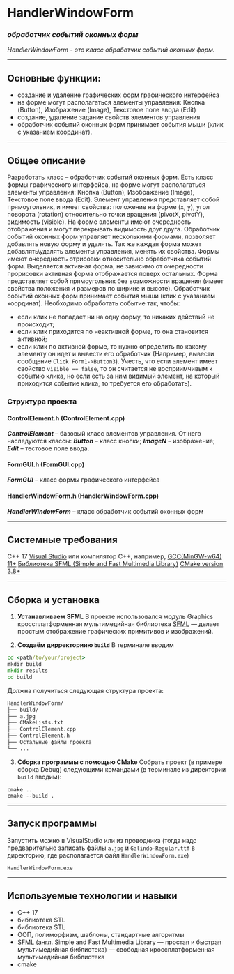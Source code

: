 # HandlerWindowForm
### *обработчик событий оконных форм*
  *HandlerWindowForm - это класс обработчик событий оконных форм.*

  ---
  ## Основные функции:
- создание и удаление графических форм графического интерфейса
- на форме могут располагаться элементы управления: Кнопка (Button), Изображение (Image), Текстовое поле ввода (Edit)
- создание, удаление задание свойств элементов управления
- обработчик событий оконных форм принимает события мыши (клик с указанием координат).
---
## Общее описание
Разработать класс – обработчик событий оконных форм. Есть класс формы графического интерфейса, на форме могут располагаться элементы управления: Кнопка (Button), Изображение (Image), Текстовое поле ввода (Edit). Элемент управления представляет собой прямоугольник, и имеет свойства: положение на форме (x, y), угол поворота (rotation) относительно точки вращения (pivotX, pivotY), видимость (visible). На форме элементы имеют очередность отображения и могут перекрывать видимость друг друга.
Обработчик событий оконных форм управляет несколькими формами, позволяет добавлять новую форму и удалять. Так же каждая форма может добавлять\удалять элементы управления, менять их свойства. Формы имеют очередность отрисовки относительно обработчика событий форм. Выделяется активная форма, не зависимо от очередности прорисовки активная форма отображается поверх остальных. Форма представляет собой прямоугольник без возможности вращения (имеет свойства положения и размеров по ширине и высоте).
Обработчик событий оконных форм принимает события мыши (клик с указанием координат). Необходимо обработать событие так, чтобы:
-	если клик не попадает ни на одну форму, то никаких действий не происходит;
-	если клик приходится по неактивной форме, то она становится активной;
-	если клик по активной форме, то нужно определить по какому элементу он идет и вывести его обработчик (Например, вывести сообщение ```Click Form1->Button3```). Учесть, что если элемент имеет свойство ```visible == false```, то он считается не восприимчивым к событию клика, но если есть за ним видимый элемент, на который приходится событие клика, то требуется его обработать).

### Структура проекта
#### ControlElement.h (ControlElement.cpp)
__*ControlElement*__ – базовый класс элементов управления. От него наследуются классы:
__*Button*__ – класс кнопки;
__*ImageN*__ – изображение;
__*Edit*__ – тестовое поле ввода.

#### FormGUI.h (FormGUI.cpp)
__*FormGUI*__ – класс формы графического интерфейса

#### HandlerWindowForm.h (HandlerWindowForm.cpp)
__*HandlerWindowForm*__ – класс обработчик событий оконных форм

---
## Системные требования
С++ 17
[Visual Studio](https://visualstudio.microsoft.com/ru/vs/features/cplusplus/) или компилятор C++, например, [GCC(MinGW-w64) 11+](https://www.mingw-w64.org/downloads/)
[Библиотека SFML (Simple and Fast Multimedia Library)](https://www.sfml-dev.org/index.php)
[CMake version 3.8+](https://cmake.org/)

---
## Cборка и установка
1. __Устанавливаем SFML__
В проекте использовался модуль Graphics кроссплатформенная мультимедийная библиотека [SFML](https://www.sfml-dev.org/download/sfml/2.6.1/) — делает простым отображение графических примитивов и изображений.
``` ```

2. __Создаём дирректориию ```build```__
В терминале вводим
```cmd
cd <path/to/your/project>
mkdir build
mkdir results
cd build
```

Должна получиться следующая структура проекта:
```cmd
HandlerWindowForm/
├── build/
├── a.jpg
├── CMakeLists.txt
├── ControlElement.cpp
├── ControlElement.h
├── Остальные файлы проекта
└── ... 
```


3. __Cборка программы с помощью CMake__
Собрать проект (в примере сборка Debug) следующими командами (в терминале из директории ```build``` вводим):
```
cmake ..
cmake --build .
```

---
## Запуск программы
Запустить можно в VisualStudio или из проводника (тогда надо предварительно записать файлы ```a.jpg``` и ```Galindo-Regular.ttf``` в директорию, где располагается файл ```HandlerWindowForm.exe```)
```
HandlerWindowForm.exe
```

---
## Используемые технологии и навыки
- C++ 17
- библиотека STL
- библиотека STL
- ООП, полиморфизм, шаблоны, стандартные алгоритмы
- [SFML](https://ru.wikipedia.org/wiki/SFML) (англ. Simple and Fast Multimedia Library — простая и быстрая мультимедийная библиотека) — свободная кроссплатформенная мультимедийная библиотека
- cmake
